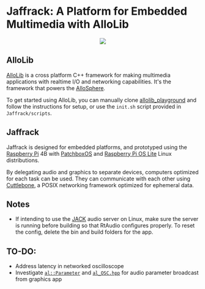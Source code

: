 # Jaffrack: A Platform for Embedded Multimedia with AlloLib

<div align=center>
<img src=https://i.imgur.com/5y7FLne.jpeg>
</div>

## AlloLib
[AlloLib](https://github.com/AlloSphere-Research-Group/allolib) is a cross platform C++ framework for making multimedia applications with realtime I/O and networking capabilities. It's the framework that powers the [AlloSphere](https://en.wikipedia.org/wiki/AlloSphere).

To get started using AlloLib, you can manually clone [allolib_playground](https://github.com/AlloSphere-Research-Group/allolib_playground) and follow the instructions for setup, or use the `init.sh` script provided in `Jaffrack/scripts`.

## Jaffrack
Jaffrack is designed for embedded platforms, and prototyped using the [Raspberry Pi](https://en.wikipedia.org/wiki/Raspberry_Pi) 4B with [PatchboxOS](https://blokas.io/patchbox-os/) and [Raspberry Pi OS Lite](https://www.raspberrypi.com/software/operating-systems/#raspberry-pi-os-64-bit) Linux distributions.

By delegating audio and graphics to separate devices, computers optimized for each task can be used. They can communicate with each other using [Cuttlebone](https://github.com/kybr/cuttlebone), a POSIX networking framework optimized for ephemeral data.

## Notes
- If intending to use the [JACK](https://en.wikipedia.org/wiki/JACK_Audio_Connection_Kit) audio server on Linux, make sure the server is running before building so that RtAudio configures properly. To reset the config, delete the bin and build folders for the app.

## TO-DO:
- Address latency in networked oscilloscope 
- Investigate [`al::Parameter`](https://github.com/AlloSphere-Research-Group/allolib/blob/master/include/al/ui/al_Parameter.hpp) and [`al_OSC.hpp`](https://github.com/AlloSphere-Research-Group/allolib/blob/master/include/al/protocol/al_OSC.hpp) for audio parameter broadcast from graphics app 